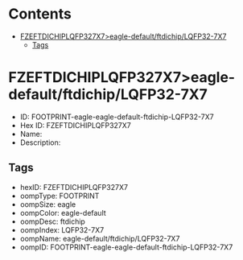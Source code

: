 



Contents
========

* [FZEFTDICHIPLQFP327X7>eagle-default/ftdichip/LQFP32-7X7](#fzeftdichiplqfp327x7eagle-defaultftdichiplqfp32-7x7)
	* [Tags](#tags)

# FZEFTDICHIPLQFP327X7>eagle-default/ftdichip/LQFP32-7X7

- ID: FOOTPRINT-eagle-eagle-default-ftdichip-LQFP32-7X7
- Hex ID: FZEFTDICHIPLQFP327X7
- Name: 
- Description: 

## Tags

- hexID: FZEFTDICHIPLQFP327X7
- oompType: FOOTPRINT
- oompSize: eagle
- oompColor: eagle-default
- oompDesc: ftdichip
- oompIndex: LQFP32-7X7
- oompName: eagle-default/ftdichip/LQFP32-7X7
- oompID: FOOTPRINT-eagle-eagle-default-ftdichip-LQFP32-7X7

